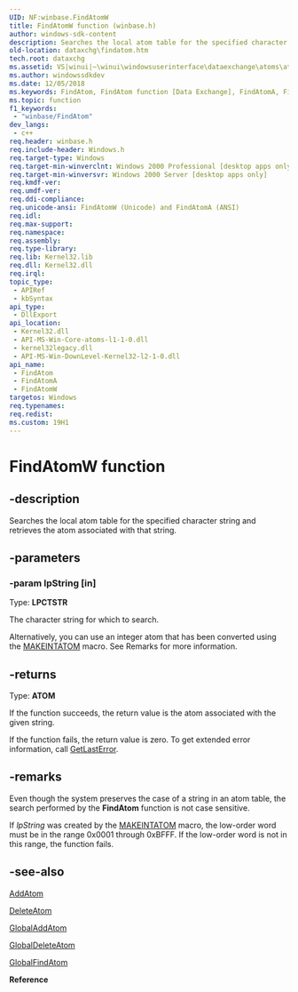 ```yaml
---
UID: NF:winbase.FindAtomW
title: FindAtomW function (winbase.h)
author: windows-sdk-content
description: Searches the local atom table for the specified character string and retrieves the atom associated with that string.
old-location: dataxchg\findatom.htm
tech.root: dataxchg
ms.assetid: VS|winui|~\winui\windowsuserinterface\dataexchange\atoms\atomreference\atomfunctions\findatom.htm
ms.author: windowssdkdev
ms.date: 12/05/2018
ms.keywords: FindAtom, FindAtom function [Data Exchange], FindAtomA, FindAtomW, _win32_FindAtom, _win32_findatom_cpp, dataxchg.findatom, winbase/FindAtom, winbase/FindAtomA, winbase/FindAtomW, winui._win32_findatom
ms.topic: function
f1_keywords: 
 - "winbase/FindAtom"
dev_langs:
 - c++
req.header: winbase.h
req.include-header: Windows.h
req.target-type: Windows
req.target-min-winverclnt: Windows 2000 Professional [desktop apps only]
req.target-min-winversvr: Windows 2000 Server [desktop apps only]
req.kmdf-ver: 
req.umdf-ver: 
req.ddi-compliance: 
req.unicode-ansi: FindAtomW (Unicode) and FindAtomA (ANSI)
req.idl: 
req.max-support: 
req.namespace: 
req.assembly: 
req.type-library: 
req.lib: Kernel32.lib
req.dll: Kernel32.dll
req.irql: 
topic_type:
 - APIRef
 - kbSyntax
api_type:
 - DllExport
api_location:
 - Kernel32.dll
 - API-MS-Win-Core-atoms-l1-1-0.dll
 - kernel32legacy.dll
 - API-MS-Win-DownLevel-Kernel32-l2-1-0.dll
api_name:
 - FindAtom
 - FindAtomA
 - FindAtomW
targetos: Windows
req.typenames: 
req.redist: 
ms.custom: 19H1
---
```


# FindAtomW function


## -description


Searches the local atom table for the specified character string and retrieves the atom associated with that string. 


## -parameters




### -param lpString [in]

Type: <b>LPCTSTR</b>

The character string for which to search.

Alternatively, you can use an integer atom that has been converted using the <a href="https://docs.microsoft.com/windows/desktop/api/winbase/nf-winbase-makeintatom">MAKEINTATOM</a> macro. See Remarks for more information. 


## -returns



Type: <b>ATOM</b>

If the function succeeds, the return value is the atom associated with the given string. 

If the function fails, the return value is zero. To get extended error information, call <a href="https://docs.microsoft.com/windows/desktop/api/errhandlingapi/nf-errhandlingapi-getlasterror">GetLastError</a>. 




## -remarks



Even though the system preserves the case of a string in an atom table, the search performed by the <b>FindAtom</b> function is not case sensitive. 

If 
				<i>lpString</i> was created by the <a href="https://docs.microsoft.com/windows/desktop/api/winbase/nf-winbase-makeintatom">MAKEINTATOM</a> macro, the low-order word must be in the range 0x0001 through 0xBFFF. If the low-order word is not in this range, the function fails. 




## -see-also




<a href="https://docs.microsoft.com/windows/desktop/api/winbase/nf-winbase-addatomw">AddAtom</a>



<a href="https://docs.microsoft.com/windows/desktop/api/winbase/nf-winbase-deleteatom">DeleteAtom</a>



<a href="https://docs.microsoft.com/windows/desktop/api/winbase/nf-winbase-globaladdatoma">GlobalAddAtom</a>



<a href="https://docs.microsoft.com/windows/desktop/api/winbase/nf-winbase-globaldeleteatom">GlobalDeleteAtom</a>



<a href="https://docs.microsoft.com/windows/desktop/api/winbase/nf-winbase-globalfindatoma">GlobalFindAtom</a>



<b>Reference</b>
 

 

